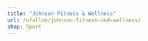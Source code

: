 ```yaml
---
title: "Johnson Fitness & Wellness"
url: /ofallon/johnson-fitness-und-wellness/
shop: Sport
---
```

